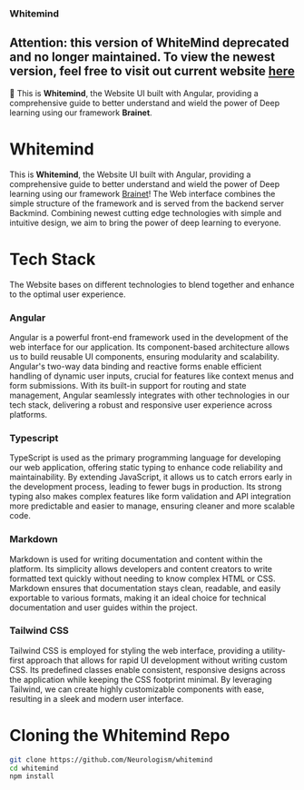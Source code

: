 ### Whitemind


## Attention: this version of WhiteMind deprecated and no longer maintained. To view the newest version, feel free to visit out current website [here](https://whitemind.net/)


🧠 This is **Whitemind**, the Website UI built with Angular, providing a comprehensive guide to better understand and wield the power of Deep learning using our framework **Brainet**.


# Whitemind

This is **Whitemind**, the Website UI built with Angular, providing a comprehensive guide to better understand and wield the power of Deep learning using our framework [Brainet](https://github.com/Neurologism/brainet)!
The Web interface combines the simple structure of the framework and is served from the backend server Backmind. Combining newest cutting edge technologies with simple and intuitive design, we aim to bring the power of deep learning to everyone.

# Tech Stack

The Website bases on different technologies to blend together and enhance to the optimal user experience.

### Angular

Angular is a powerful front-end framework used in the development of the web interface for our application. Its component-based architecture allows us to build reusable UI components, ensuring modularity and scalability. Angular's two-way data binding and reactive forms enable efficient handling of dynamic user inputs, crucial for features like context menus and form submissions. With its built-in support for routing and state management, Angular seamlessly integrates with other technologies in our tech stack, delivering a robust and responsive user experience across platforms.

### Typescript

TypeScript is used as the primary programming language for developing our web application, offering static typing to enhance code reliability and maintainability. By extending JavaScript, it allows us to catch errors early in the development process, leading to fewer bugs in production. Its strong typing also makes complex features like form validation and API integration more predictable and easier to manage, ensuring cleaner and more scalable code.

### Markdown

Markdown is used for writing documentation and content within the platform. Its simplicity allows developers and content creators to write formatted text quickly without needing to know complex HTML or CSS. Markdown ensures that documentation stays clean, readable, and easily exportable to various formats, making it an ideal choice for technical documentation and user guides within the project.

### Tailwind CSS

Tailwind CSS is employed for styling the web interface, providing a utility-first approach that allows for rapid UI development without writing custom CSS. Its predefined classes enable consistent, responsive designs across the application while keeping the CSS footprint minimal. By leveraging Tailwind, we can create highly customizable components with ease, resulting in a sleek and modern user interface.

# Cloning the Whitemind Repo

```bash
git clone https://github.com/Neurologism/whitemind
cd whitemind
npm install
```
